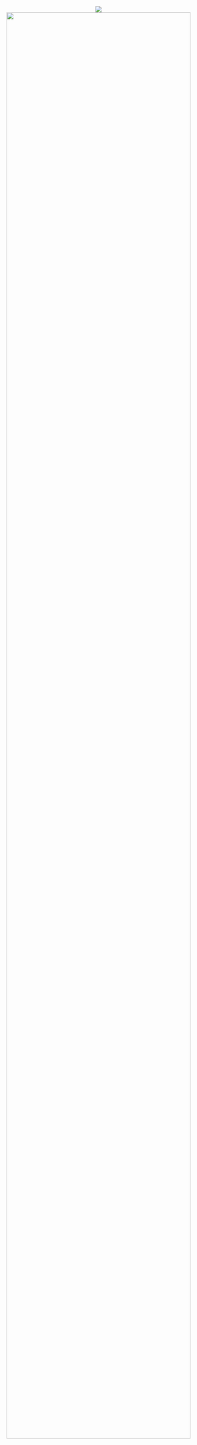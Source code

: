 <!-- ## Hi there 👋 -->

<!--
<a href="https://github.com/nOo9ya">
  <img height=200 align="center" src="https://github-readme-stats.vercel.app/api?username=nOo9ya" />
</a>
<a href="https://github.com/nOo9ya">
  <img height=200 align="center" src="https://github-readme-stats.vercel.app/api/top-langs?username=nOo9ya&layout=compact&langs_count=8&card_width=320" />
</a>
-->

<!--
<a href="https://github.com/nOo9ya" style="align:center">
  <img height=300 align="center" src="https://github-readme-stats.vercel.app/api/top-langs?username=nOo9ya&layout=compact&langs_count=22&card_width=735" />
</a>
-->

<!--
<a href="https://github.com/nOo9ya" style="display:block; align:center; margin-bottom:2rem">
  <img align="center" src="https://github-readme-stats.vercel.app/api/top-langs?username=nOo9ya&layout=compact&langs_count=22&card_width=1200" style="max-width: 100%; min-width:100%" />
</a>
<br /><br />

[![nOo9ya's github activity graph](https://github-readme-activity-graph.vercel.app/graph?username=nOo9ya&theme=github-compact)](https://github.com/nOo9ya)
-->

<a href="https://github.com/nOo9ya" style="display:block; text-align:center">
    <img src="https://github-readme-stats.vercel.app/api/top-langs?username=nOo9ya&layout=compact&langs_count=22&show_icons=true&card_width=500" style="max-width:100%" />
</a>
<!--
<a href="https://github.com/nOo9ya">
  <img src="https://github-readme-stats.vercel.app/api?username=nOo9ya&show_icons=true" width=56% />
</a>
-->
<a href="https://github.com/nOo9ya" style="display:block; text-align:center">
    <img src="https://github-readme-activity-graph.vercel.app/graph?username=nOo9ya&theme=github-compact&hide_border=true&days=60" width="98%" />
</a>


<!--
<a href="https://github.com/anuraghazra/github-readme-stats">
  <img align="center" src="https://github-readme-stats.vercel.app/api/pin/?username=anuraghazra&repo=github-readme-stats" />
</a>
<a href="https://github.com/anuraghazra/convoychat">
  <img align="center" src="https://github-readme-stats.vercel.app/api/pin/?username=anuraghazra&repo=convoychat" />
</a>
-->

<!--
**nOo9ya/nOo9ya** is a ✨ _special_ ✨ repository because its `README.md` (this file) appears on your GitHub profile.

Here are some ideas to get you started:

- 🔭 I’m currently working on ...
- 🌱 I’m currently learning ...
- 👯 I’m looking to collaborate on ...
- 🤔 I’m looking for help with ...
- 💬 Ask me about ...
- 📫 How to reach me: ...
- 😄 Pronouns: ...
- ⚡ Fun fact: ...
-->
